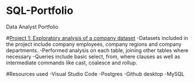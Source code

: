 # SQL-Portfolio
Data Analyst Portfolio

#[Project 1: Exploratory analysis of a company dataset](https://github.com/Madamn22/Company-Analytics)
-Datasets included in the project include company employees, company regions and company departments. 
-Performed analysis on each table, joining other tables where necessary
-Queries include basic select, from, where clauses as well as intermediate commands like cast, coalesce and rollup.

#Resources used
-Visual Studio Code 
-Postgres
-Github desktop
-MySQL
